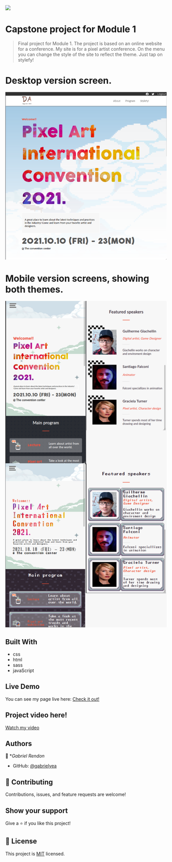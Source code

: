 ![](https://img.shields.io/badge/Microverse-blueviolet)

# Capstone project for Module 1

> Final project for Module 1. The project is based on an online website for a conference. 
> My site is for a pixel artist conference.
> On the menu you can change the style of the site to reflect the theme. Just tap on stylefy!

# Desktop version screen.
![screenshot](./assets/screen-desktop-1.png)

# Mobile version screens, showing both themes.
![screenshot](./assets/mobile-screens.png)


## Built With
- css
- html
- sass
- javaScript

## Live Demo
You can see my page live here: 
[Check it out!](https://gabrielyea.github.io/module1-capstone/)


## Project video here!
[Watch my video](https://www.loom.com/share/6a88f0f432694244aa8326badcbdf0db)
<!--## Getting Started

**This is an example of how you may give instructions on setting up your project locally.**
**Modify this file to match your project, remove sections that don't apply. For example: delete the testing section if the currect project doesn't require testing.**


To get a local copy up and running follow these simple example steps.

### Prerequisites

### Setup

### Install

### Usage

### Run tests

### Deployment-->


## Authors

👤 **Gabriel Rendon*

- GitHub: [@gabrielyea](https://github.com/gabrielyea)


## 🤝 Contributing

Contributions, issues, and feature requests are welcome!

<!--Feel free to check the [issues page](../../issues/).-->

## Show your support

Give a ⭐️ if you like this project!

<!--## Acknowledgments-->


## 📝 License

This project is [MIT](./MIT.md) licensed.
